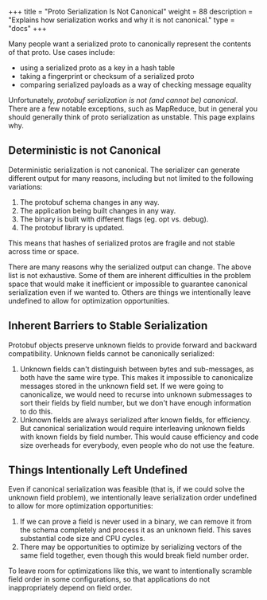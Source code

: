 +++
title = "Proto Serialization Is Not Canonical"
weight = 88
description = "Explains how serialization works and why it is not canonical."
type = "docs"
+++

<!--*
# Document freshness: For more information, see go/fresh-source.
freshness: { owner: 'haberman' reviewed: '2024-02-05' }
*-->

Many people want a serialized proto to canonically represent the contents of
that proto. Use cases include:

*   using a serialized proto as a key in a hash table
*   taking a fingerprint or checksum of a serialized proto
*   comparing serialized payloads as a way of checking message equality

Unfortunately, *protobuf serialization is not (and cannot be) canonical*. There
are a few notable exceptions, such as MapReduce, but in general you should
generally think of proto serialization as unstable. This page explains why.

## Deterministic is not Canonical

Deterministic serialization is not canonical. The serializer can generate
different output for many reasons, including but not limited to the following
variations:

1.  The protobuf schema changes in any way.
1.  The application being built changes in any way.
1.  The binary is built with different flags (eg. opt vs. debug).
1.  The protobuf library is updated.

This means that hashes of serialized protos are fragile and not stable across
time or space.

There are many reasons why the serialized output can change. The above list is
not exhaustive. Some of them are inherent difficulties in the problem space that
would make it inefficient or impossible to guarantee canonical serialization
even if we wanted to. Others are things we intentionally leave undefined to
allow for optimization opportunities.

## Inherent Barriers to Stable Serialization

Protobuf objects preserve unknown fields to provide forward and backward
compatibility. Unknown fields cannot be canonically serialized:

1.  Unknown fields can't distinguish between bytes and sub-messages, as both
    have the same wire type. This makes it impossible to canonicalize messages
    stored in the unknown field set. If we were going to canonicalize, we would
    need to recurse into unknown submessages to sort their fields by field
    number, but we don't have enough information to do this.
1.  Unknown fields are always serialized after known fields, for efficiency. But
    canonical serialization would require interleaving unknown fields with known
    fields by field number. This would cause efficiency and code size overheads
    for everybody, even people who do not use the feature.

## Things Intentionally Left Undefined

Even if canonical serialization was feasible (that is, if we could solve the
unknown field problem), we intentionally leave serialization order undefined to
allow for more optimization opportunities:

1.  If we can prove a field is never used in a binary, we can remove it from the
    schema completely and process it as an unknown field. This saves substantial
    code size and CPU cycles.
2.  There may be opportunities to optimize by serializing vectors of the same
    field together, even though this would break field number order.

To leave room for optimizations like this, we want to intentionally scramble
field order in some configurations, so that applications do not inappropriately
depend on field order.
